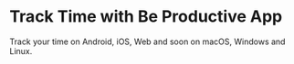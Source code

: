 Track Time with Be Productive App
=============================
Track your time on Android, iOS, Web and soon on macOS, Windows and Linux.
#

